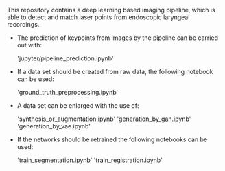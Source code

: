 This repository contains a deep learning based imaging pipeline, which is able to detect and match laser points from endoscopic laryngeal recordings.

* The prediction of keypoints from images by the pipeline can be carried out with:

  'jupyter/pipeline_prediction.ipynb'

* If a data set should be created from raw data, the following notebook can be used:

  'ground_truth_preprocessing.ipynb'
  
* A data set can be enlarged with the use of:

  'synthesis_or_augmentation.ipynb'
  'generation_by_gan.ipynb'
  'generation_by_vae.ipynb'

* If the networks should be retrained the following notebooks can be used:

  'train_segmentation.ipynb'
  'train_registration.ipynb'

